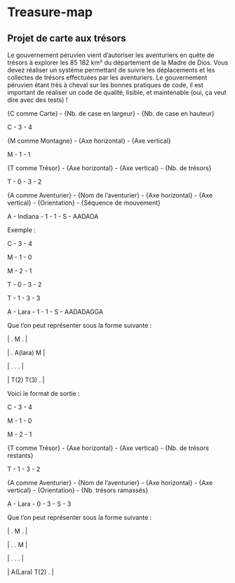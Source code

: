 # Treasure-map
## Projet de carte aux trésors

<p> Le gouvernement péruvien vient d’autoriser les aventuriers en quête de trésors à explorer les 85 182
km² du département de la Madre de Dios. Vous devez réaliser un système permettant de suivre les
déplacements et les collectes de trésors effectuées par les aventuriers. Le gouvernement péruvien
étant très à cheval sur les bonnes pratiques de code, il est important de réaliser un code de qualité,
lisible, et maintenable (oui, ça veut dire avec des tests) ! </p>

<p> {C comme Carte} - {Nb. de case en largeur} - {Nb. de case en hauteur} </p>
<p> C - 3 - 4 </p>

<p> {M comme Montagne} - {Axe horizontal} - {Axe vertical} </p>
<p> M - 1 - 1 </p>

<p> {T comme Trésor} - {Axe horizontal} - {Axe vertical} - {Nb. de trésors} </p>
<p> T - 0 - 3 - 2 </p>

<p> {A comme Aventurier} - {Nom de l’aventurier} - {Axe horizontal} - {Axe vertical} - {Orientation} - {Séquence de mouvement} </p>
<p> A - Indiana - 1 - 1 - S - AADADA </p>


<p> Exemple : </p>
<p> C - 3 - 4 </p>
<p> M - 1 - 0 </p>
<p> M - 2 - 1 </p>
<p> T - 0 - 3 - 2 </p>
<p> T - 1 - 3 - 3 </p>
<p> A - Lara - 1 - 1 - S - AADADAGGA </p>
<p> Que l’on peut représenter sous la forme suivante : </p>

<p> | .       M       . | </p>
<p> | .       A(lara) M | </p>
<p> | .       .       . | </p>
<p> | T(2)    T(3)    . | </p>


<p> Voici le format de sortie : </p>
<p> C - 3 - 4 </p>
<p> M - 1 - 0 </p>
<p> M - 2 - 1 </p>
<p> {T comme Trésor} - {Axe horizontal} - {Axe vertical} - {Nb. de trésors restants} </p>
<p> T - 1 - 3 - 2 </p>
<p> {A comme Aventurier} - {Nom de l’aventurier} - {Axe horizontal} - {Axe vertical} - {Orientation} - {Nb. trésors ramassés} </p>
<p> A - Lara - 0 - 3 - S - 3 </p>

<p> Que l’on peut représenter sous la forme suivante : </p>
<p> | .       M       . | </p>
<p> | .       .       M | </p>
<p> | .       .       . | </p>
<p> | A(Lara) T(2)    . | </p>
